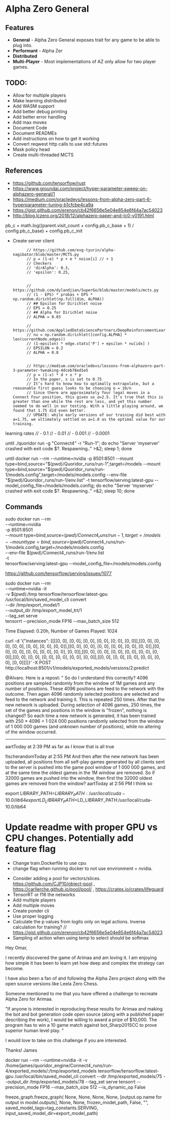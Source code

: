# Alpha Zero General

## Features
* **General** - Alpha Zero General exposes trait for any game to be able to plug into.
* **Performant** - Alpha Zer
* **Distributed**
* **Multi-Player** - Most implementations of AZ only allow for two player games.

## TODO:
* Allow for multiple players
* Make learning distributed
* Add WASM support
* Add better debug printing
* Add better error handling
* Add max moves
* Document Code
* Document READMEs
* Add instructions on how to get it working
* Convert reqwest http calls to use std::futures
* Mask policy head
* Create multi-threaded MCTS


## References

* https://github.com/tensorflow/rust
* https://www.groundai.com/project/hyper-parameter-sweep-on-alphazero-general/1
* https://medium.com/oracledevs/lessons-from-alpha-zero-part-6-hyperparameter-tuning-b1cfcbe4ca9a
* https://gist.github.com/erenon/cb42f6656e5e04e854e6f44a7ac54023
* http://blog.lczero.org/2018/12/alphazero-paper-and-lc0-v0191.html

pb_c = math.log((parent.visit_count + config.pb_c_base + 1) /
                  config.pb_c_base) + config.pb_c_init


* Create server client
            
            
            // https://github.com/evg-tyurin/alpha-nagibator/blob/master/MCTS.py
            // p = (1-e) * p + e * noise[i] // + 1
            // Checkers
            // 'dirAlpha': 0.3,
            // 'epsilon': 0.25, 


            // https://github.com/dylandjian/SuperGo/blob/master/models/mcts.py
            // (1 - EPS) * probas + EPS * np.random.dirichlet(np.full(dim, ALPHA))
            // ## Epsilon for Dirichlet noise
            // EPS = 0.25
            // ## Alpha for Dirichlet noise
            // ALPHA = 0.03

            // https://github.com/AppliedDataSciencePartners/DeepReinforcementLearning/blob/master/MCTS.py
            // nu = np.random.dirichlet([config.ALPHA] * len(currentNode.edges))
            // (1-epsilon) * edge.stats['P'] + epsilon * nu[idx] )
            // EPSILON = 0.2
            // ALPHA = 0.8


            // https://medium.com/oracledevs/lessons-from-alphazero-part-3-parameter-tweaking-4dceb78ed1e5
            // p = (1-x) * d + x * p
            // In the paper, x is set to 0.75
            // It’s hard to know how to optimally extrapolate, but a reasonable first guess looks to be choosing ɑ = 10/n
            // Since there are approximately four legal moves in a Connect Four position, this gives us ɑ=2.5. It’s true that this is greater than one while the rest are less, and yet this number seemed to do well in our testing. With a little playing around, we found that 1.75 did even better.
            // UPDATE: while early versions of our training did best with a=1.75, we ultimately settled on a=1.0 as the optimal value for our training.

learning rates
// - 0.1
// - 0.01
// - 0.001
// - 0.0001


until ./quoridor run -g "Connect4" -r "Run-1"; do echo "Server 'myserver' crashed with exit code $?.  Respawning.." >&2;     sleep 1; done

until docker run --rm     --runtime=nvidia     -p 8501:8501     --mount type=bind,source="$(pwd)/Quoridor_runs/run-1",target=/models     --mount type=bind,source="$(pwd)/Quoridor_runs/run-1/models.config",target=/models/models.config     --env-file "$(pwd)/Quoridor_runs/run-1/env.list"     -t     tensorflow/serving:latest-gpu --model_config_file=/models/models.config; do echo "Server 'myserver' crashed with exit code $?.  Respawning.." >&2;     sleep 10; done


## Commands

sudo docker run --rm \
    --runtime=nvidia \
    -p 8501:8501 \
    --mount type=bind,source=$(pwd)/Connect4_runs/run-1,target=/models \
    --mount type=bind,source=$(pwd)/Connect4_runs/run-1/models.config,target=/models/models.config \
    --env-file $(pwd)/Connect4_runs/run-1/env.list \
    -t \
    tensorflow/serving:latest-gpu --model_config_file=/models/models.config

https://github.com/tensorflow/serving/issues/1077

sudo docker run --rm \
    --runtime=nvidia -it \
    -v $(pwd):/tmp tensorflow/tensorflow:latest-gpu \
    /usr/local/bin/saved_model_cli convert \
    --dir /tmp/export_model/1 \
    --output_dir /tmp/export_model_trt/1 \
    --tag_set serve \
    tensorrt --precision_mode FP16 --max_batch_size 512

Time Elapsed: 0.20h, Number of Games Played: 1024

curl -d '{"instances": [[[[0, 0], [0, 0], [0, 0], [0, 0], [0, 0], [0, 0]],[[0, 0], [0, 0], [0, 0], [0, 0], [0, 0], [0, 0]],[[0, 0], [0, 0], [0, 0], [0, 0], [0, 0], [0, 0]],[[0, 0], [0, 0], [0, 0], [0, 0], [0, 0], [0, 0]],[[0, 0], [0, 0], [0, 0], [0, 0], [0, 0], [0, 0]],[[0, 0], [0, 0], [0, 0], [0, 0], [0, 0], [0, 0]],[[0, 0], [0, 0], [0, 0], [0, 0], [0, 0], [0, 0]]]]}'     -X POST http://localhost:8501/v1/models/exported_models/versions/2:predict



@Alvaro.  Here is a repost: "
So do I understand this correctly? 4096 positions are sampled randomly from the window of 1M games and any number of positions. These 4096 positions are feed to the network with the outcome. Then again 4096 randomly selected positions are selected and feed to the network and training it. This is repeated 250 times. After that the new network is uploaded.
During selection of 4096 games, 250 times, the set of the games and positions in the window is "frozen", nothing is changed?
So each time a new network is generated, it has been trained with 250 * 4096 = 1 024 000 positions randomly selected from the window of 1 000 000 games (and unknown number of positions), while no altering of the window occurred.


---------------------------
aartToday at 2:39 PM
as far as I know that is all true



fischerandomToday at 2:55 PM
And then after the new network has been uploaded, all positions from all self-play games generated by all clients sent to the server is pushed into the game pool window of 1 000 000 games, and at the same time the oldest games in the 1M window are removed. So if 32000 games are pushed into the window, then first the 32000 oldest games are removed from the window?
aartToday at 2:56 PM
I think so


export LIBRARY_PATH=$LIBRARY_PATH:/usr/local/cuda-10.0/lib64
export LD_LIBRARY_PATH=$LD_LIBRARY_PATH:/usr/local/cuda-10.0/lib64



# Update readme with proper GPU vs CPU changes. Potentially add feature flag
- Change train.Dockerfile to use cpu
- change flag when running docker to not use environment = nvidia.

* Consider adding a pool for vectors/slices. https://github.com/CJP10/object-pool , https://carllerche.github.io/pool/pool/ , https://crates.io/crates/lifeguard
* TensorRT or f16 the networks
* Add multiple players
* Add multiple moves
* Create ponder cli
* Use proper logging
* Calculate the p values from logits only on legal actions. Inverse calculation for training? // https://gist.github.com/erenon/cb42f6656e5e04e854e6f44a7ac54023
* Sampling of action when using temp to select should be softmax

Hey Omar,

I recently discovered the game of Arimaa and am loving it. I am enjoying how simple it has been to learn yet how deep and complex the strategy can become.

I have also been a fan of and following the Alpha Zero project along with the open source versions like Leela Zero Chess.

Someone mentioned to me that you have offered a challenge to recreate Alpha Zero for Arimaa.

"If anyone is interested in reproducing these results for Arimaa and making the bot and bot generation code open source (along with a published paper describing the work), I would be willing to award a prize of $10,000. The program has to win a 10 game match against bot_Sharp2015CC to prove superior human level play. "

I would love to take on this challenge if you are interested.

Thanks!
James

docker run --rm --runtime=nvidia -it -v /home/james/quoridor_engine/Connect4_runs/run-4/exported_models/:/tmp/exported_models tensorflow/tensorflow:latest-gpu /usr/local/bin/saved_model_cli convert --dir /tmp/exported_models/75 --output_dir /tmp/exported_models/78 --tag_set serve tensorrt --precision_mode FP16 --max_batch_size 512 --is_dynamic_op False

freeze_graph.freeze_graph(
     None,
     None,
     None,
     None,
     [output.op.name for output in model.outputs],
     None,
     None,
     frozen_model_path,
     False,
     "",
     saved_model_tags=tag_constants.SERVING,
     input_saved_model_dir=export_model_path)